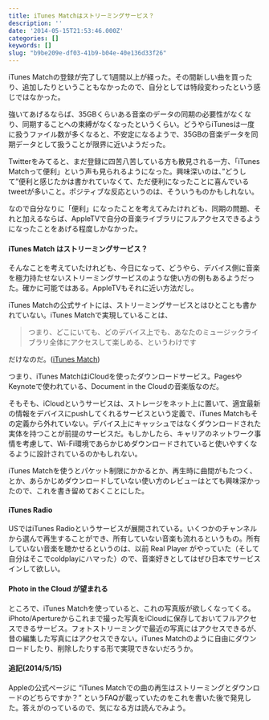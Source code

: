 ```yaml
---
title: iTunes Matchはストリーミングサービス？
description: ''
date: '2014-05-15T21:53:46.000Z'
categories: []
keywords: []
slug: "b9be209e-df03-41b9-b04e-40e136d33f26"
---
```

iTunes Matchの登録が完了して1週間以上が経った。その間新しい曲を買ったり、追加したりということもなかったので、自分としては特段変わったという感じではなかった。

強いてあげるならば、35GBくらいある音楽のデータの同期の必要性がなくなり、同期することへの束縛がなくなったというくらい。どうやらiTunesは一度に扱うファイル数が多くなると、不安定になるようで、35GBの音楽データを同期データとして扱うことが限界に近いようだった。

Twitterをみてると、まだ登録に四苦八苦している方も散見される一方、「iTunes Matchって便利」という声も見られるようになった。興味深いのは、”どうして”便利と感じたかは書かれていなくて、ただ便利になったことに喜んでいるtweetが多いこと。ポジティブな反応というのは、そういうものかもしれない。

なので自分なりに「便利」になったことを考えてみたけれども、同期の問題、それと加えるならば、AppleTVで自分の音楽ライブラリにフルアクセスできるようになったことをあげる程度しかなかった。

#### iTunes Match はストリーミングサービス？

そんなことを考えていたけれども、今日になって、どうやら、デバイス側に音楽を極力持たせないストリーミングサービスのような使い方の例もあるようだった。確かに可能ではある。AppleTVもそれに近い方法だし。

iTunes Matchの公式サイトには、ストリーミングサービスとはひとことも書かれていない。iTunes Matchで実現していることは、

> つまり、どこにいても、どのデバイス上でも、あなたのミュージックライブラリ全体にアクセスして楽しめる、というわけです

だけなのだ。([iTunes Match](https://www.apple.com/jp/itunes/))

つまり、iTunes MatchはiCloudを使ったダウンロードサービス。PagesやKeynoteで使われている、Document in the Cloudの音楽版なのだ。

そもそも、iCloudというサービスは、ストレージをネット上に置いて、適宜最新の情報をデバイスにpushしてくれるサービスという定義で、iTunes Matchもその定義から外れていない。デバイス上にキャッシュではなくダウンロードされた実体を持つことが前提のサービスだ。もしかしたら、キャリアのネットワーク事情を考慮して、Wi-Fi環境であらかじめダウンロードされていると使いやすくなるように設計されているのかもしれない。

iTunes Matchを使うとパケット制限にかかるとか、再生時に曲間がもたつく、とか、あらかじめダウンロードしていない使い方のレビューはとても興味深かったので、これを書き留めておくことにした。

#### iTunes Radio

USではiTunes Radioというサービスが展開されている。いくつかのチャンネルから選んで再生することができ、所有していない音楽も流れるというもの。所有していない音楽を聴かせるというのは、以前 Real Player がやっていた（そして自分はそこでcoldplayにハマった）ので、音楽好きとしてはぜひ日本でサービスインして欲しい。

#### Photo in the Cloud が望まれる

ところで、iTunes Matchを使っていると、これの写真版が欲しくなってくる。iPhoto/Apertureからこれまで撮った写真をiCloudに保存しておいてフルアクセスできるサービス。フォトストリーミングで最近の写真にはアクセスできるが、昔の編集した写真にはアクセスできない。iTunes Matchのように自由にダウンロードしたり、削除したりする形で実現できないだろうか。

#### 追記(2014/5/15)

Appleの公式ページに “iTunes Matchでの曲の再生はストリーミングとダウンロードのどちらですか？” というFAQが載っていたのをこれを書いた後で発見した。答えがのっているので、気になる方は読んでみよう。